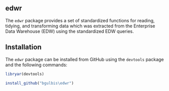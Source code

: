 
<!-- README.md is generated from README.Rmd. Please edit that file -->
edwr
----

The `edwr` package provides a set of standardized functions for reading, tidying, and transforming data which was extracted from the Enterprise Data Warehouse (EDW) using the standardized EDW queries.

Installation
------------

The `edwr` package can be installed from GitHub using the `devtools` package and the following commands:

``` r
libryar(devtools)

install_github("bgulbis\edwr")
```
